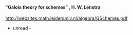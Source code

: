 #### "Galois theory for schemes” , H. W. Lenstra
http://websites.math.leidenuniv.nl/algebra/GSchemes.pdf

- unread -
